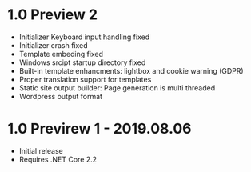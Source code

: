 # 1.0 Preview 2

* Initializer Keyboard input handling fixed
* Initializer crash fixed
* Template embeding fixed
* Windows srcipt startup directory fixed
* Built-in template enhancments: lightbox and cookie warning (GDPR)
* Proper translation support for templates
* Static site output builder: Page generation is multi threaded
* Wordpress output format

# 1.0 Previrew 1 - 2019.08.06

* Initial release
* Requires .NET Core 2.2